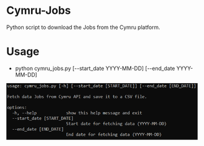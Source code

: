 # Cymru-Jobs

Python script to download the Jobs from the Cymru platform.

# Usage 
- python cymru_jobs.py [--start_date YYYY-MM-DD] [--end_date YYYY-MM-DD]
  
![cymru_jobs](cymru_jobs.png)
